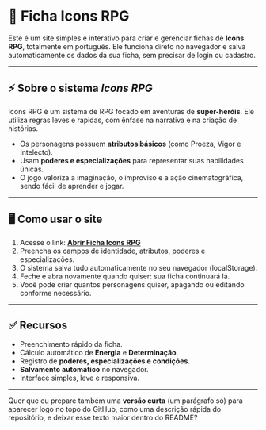 # 📖 Ficha Icons RPG

Este é um site simples e interativo para criar e gerenciar fichas de **Icons RPG**, totalmente em português. Ele funciona direto no navegador e salva automaticamente os dados da sua ficha, sem precisar de login ou cadastro.

---

## ⚡ Sobre o sistema *Icons RPG*

Icons RPG é um sistema de RPG focado em aventuras de **super-heróis**.
Ele utiliza regras leves e rápidas, com ênfase na narrativa e na criação de histórias.

* Os personagens possuem **atributos básicos** (como Proeza, Vigor e Intelecto).
* Usam **poderes e especializações** para representar suas habilidades únicas.
* O jogo valoriza a imaginação, o improviso e a ação cinematográfica, sendo fácil de aprender e jogar.

---

## 🖥️ Como usar o site

1. Acesse o link: **[Abrir Ficha Icons RPG](https://SEU-USUARIO.github.io/ficha-icons/)**
2. Preencha os campos de identidade, atributos, poderes e especializações.
3. O sistema salva tudo automaticamente no seu navegador (localStorage).
4. Feche e abra novamente quando quiser: sua ficha continuará lá.
5. Você pode criar quantos personagens quiser, apagando ou editando conforme necessário.

---

## ✅ Recursos

* Preenchimento rápido da ficha.
* Cálculo automático de **Energia** e **Determinação**.
* Registro de **poderes, especializações e condições**.
* **Salvamento automático** no navegador.
* Interface simples, leve e responsiva.

---

Quer que eu prepare também uma **versão curta** (um parágrafo só) para aparecer logo no topo do GitHub, como uma descrição rápida do repositório, e deixar esse texto maior dentro do README?
